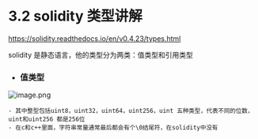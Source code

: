 # 3.2 solidity 类型讲解

https://solidity.readthedocs.io/en/v0.4.23/types.html

solidity 是静态语言，他的类型分为两类：值类型和引用类型

- ### 值类型
![image.png](https://upload-images.jianshu.io/upload_images/7220971-f4c0b6b93b5797f1.png?imageMogr2/auto-orient/strip%7CimageView2/2/w/1240)

    - 其中整型包括uint8，uint32，uint64，uint256，uint 五种类型，代表不同的位数，uint和uint256 都是256位
    - 在c和c++里面，字符串常量通常最后都会有个\0结尾符，在solidity中没有
    
    